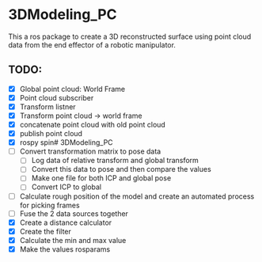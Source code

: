 # 3DModeling_PC

This a ros package to create a 3D reconstructed surface using point cloud data from the end effector of a robotic manipulator.



## TODO: 

- [X] Global point cloud: World Frame  
- [X] Point cloud subscriber 
- [X] Transform listner
- [X] Transform point cloud ->  world frame 
- [X] concatenate point cloud with old point cloud 
- [X] publish point cloud 
- [X] rospy spin# 3DModeling_PC
- [ ] Convert transformation matrix to pose data
	- [ ] Log data of relative transform and global transform
	- [ ] Convert this data to pose and then compare the values
	- [ ] Make one file for both ICP and global pose 
	- [ ] Convert ICP to global
- [ ] Calculate rough position of the model and create an automated process for picking frames
- [ ] Fuse the 2 data sources together
- [X] Create a distance calculator
- [X] Create the filter 
- [X] Calculate the min and max value
- [X] Make the values rosparams
